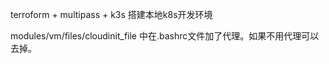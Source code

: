 terroform + multipass + k3s 搭建本地k8s开发环境

modules/vm/files/cloudinit_file 中在.bashrc文件加了代理。如果不用代理可以去掉。
